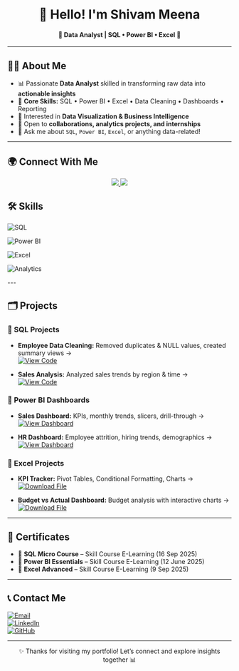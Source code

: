 <div align="center">
 
# 👋 Hello! I'm Shivam Meena  

#### 🌟 Data Analyst | SQL • Power BI • Excel 🚀  
---
</div>  



## 👨‍💻 About Me  

- 📊 Passionate **Data Analyst** skilled in transforming raw data into **actionable insights**  
- 🔧 **Core Skills:** SQL • Power BI • Excel • Data Cleaning • Dashboards • Reporting  
- 🎯 Interested in **Data Visualization & Business Intelligence**  
- 🤝 Open to **collaborations, analytics projects, and internships**  
- 💬 Ask me about `SQL`, `Power BI`, `Excel`, or anything data-related!  



---
## 🌍 Connect With Me  

<p align="center">
  <a href="https://www.linkedin.com/in/contact-shivam-meena?utm_source=share&utm_campaign=share_via&utm_content=profile&utm_medium=android_app" target="_blank">
    <img src="https://img.shields.io/badge/LINKEDIN-0077B5?style=for-the-badge&logo=linkedin&logoColor=white" />
  </a>
  <a href="mailto:shivammeena843@gmail.com" target="_blank">
    <img src="https://img.shields.io/badge/EMAIL-D14836?style=for-the-badge&logo=gmail&logoColor=white" />
  </a>
</p>  


## 🛠️ Skills 

<p align="center">
 
![SQL](https://img.shields.io/badge/SQL-4479A1?style=flat&logo=databricks&logoColor=white)  



![Power BI](https://img.shields.io/badge/Power%20BI-F2C811?style=flat&logo=powerbi&logoColor=black)  
 


![Excel](https://img.shields.io/badge/Excel-217346?style=flat&logo=microsoft-excel&logoColor=white)  


 ![Analytics](https://img.shields.io/badge/Data%20Analysis-4CAF50?style=flat&logo=google-analytics&logoColor=white)  
 
</p>  
---

## 🗂 Projects  

### 🔹 SQL Projects  
- **Employee Data Cleaning:** Removed duplicates & NULL values, created summary views →  
  [![View Code](https://img.shields.io/badge/View%20Code-000000?style=for-the-badge&logo=github&logoColor=white)](https://github.com/shivammeena843-coder/Data-analytics-Portfolio-/blob/main/SQL/SQL_Data_Cleaning_Aggregation.sql)  

- **Sales Analysis:** Analyzed sales trends by region & time →  
  [![View Code](https://img.shields.io/badge/View%20Code-000000?style=for-the-badge&logo=github&logoColor=white)](https://github.com/shivammeena843-coder/Data-analytics-Portfolio-/blob/main/SQL/Employee.sql)  


### 🔹 Power BI Dashboards  
- **Sales Dashboard:** KPIs, monthly trends, slicers, drill-through →  
  [![View Dashboard](https://img.shields.io/badge/View%20Dashboard-F2C811?style=for-the-badge&logo=powerbi&logoColor=black)](https://app.powerbi.com/view?r=example)  

- **HR Dashboard:** Employee attrition, hiring trends, demographics →  
  [![View Dashboard](https://img.shields.io/badge/View%20Dashboard-F2C811?style=for-the-badge&logo=powerbi&logoColor=black)](https://app.powerbi.com/view?r=example)  


### 🔹 Excel Projects  
- **KPI Tracker:** Pivot Tables, Conditional Formatting, Charts →  
  [![Download File](https://img.shields.io/badge/Download%20File-217346?style=for-the-badge&logo=microsoft-excel&logoColor=white)](https://github.com/shivammeena843-coder/Data-analytics-Portfolio-/blob/main/Excelle/Excel_Sales_Dashboard.xlsx)  

- **Budget vs Actual Dashboard:** Budget analysis with interactive charts →  
  [![Download File](https://img.shields.io/badge/Download%20File-217346?style=for-the-badge&logo=microsoft-excel&logoColor=white)](https://github.com/shivammeena843-coder/Data-analytics-Portfolio-/blob/main/Excelle/Excel_Sales_Chart.png)  

---

## 📜 Certificates  

- 🏅 **SQL Micro Course** – Skill Course E-Learning (16 Sep 2025)  
- 🏅 **Power BI Essentials** – Skill Course E-Learning (12 June 2025)  
- 🏅 **Excel Advanced** – Skill Course E-Learning (9 Sep 2025)  


---

## 📞 Contact Me  

[![Email](https://img.shields.io/badge/Email-D14836?style=for-the-badge&logo=gmail&logoColor=white)](mailto:shivammeena843@gmail.com)  
[![LinkedIn](https://img.shields.io/badge/LinkedIn-0A66C2?style=for-the-badge&logo=linkedin&logoColor=white)](https://www.linkedin.com/in/contact-shivam-meena)  
[![GitHub](https://img.shields.io/badge/GitHub-171515?style=for-the-badge&logo=github&logoColor=white)](https://github.com/shivammeena843-coder)  

---

<div align="center">

✨ Thanks for visiting my portfolio! Let’s connect and explore insights together 📊  

</div>
